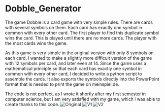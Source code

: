 # Dobble_Generator
The game Dobble is a card game with very simple rules. There are cards with several symbols on them. Each card has exactly one symbol in common with every other card. The first player to find this duplicate symbol wins the card. This is played until there are no more cards. The player with the most cards wins the game.

As this game is very simple in the original version with only 8 symbols on each card, I wanted to make a slightly more difficult version of the game with 12 symbols per card, and later even at 14. Since the game uses a mathematical principle so that each card has exactly one symbol in common with every other card, I decided to write a python script to assemble the cards. It also exports the symbols directly into the PowerPoint format that is needed to print the game on meinspiel.de.

The code is not perfect, as I wrote it shortly after my first semester in computer science, but I am very satisfied with my game, which I was able to create thanks to this code.
![Original](https://user-images.githubusercontent.com/95419378/224535186-27ba4a4a-d68e-46dd-b755-8d72c79ef743.jpg)
![V1](https://user-images.githubusercontent.com/95419378/224535202-d0a122b4-125a-4cfd-a01b-9d90d88be622.jpg)
![V2](https://user-images.githubusercontent.com/95419378/224535213-0a470da3-8801-4703-8616-3e4166f5c05c.jpg)
